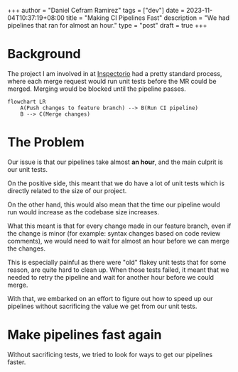 +++
author = "Daniel Cefram Ramirez"
tags = ["dev"]
date = 2023-11-04T10:37:19+08:00
title = "Making CI Pipelines Fast"
description = "We had pipelines that ran for almost an hour."
type = "post"
draft = true
+++

# Background

The project I am involved in at [Inspectorio](https://inspectorio.com) had a pretty standard process, where each merge request would run unit tests before the MR could be merged. Merging would be blocked until the pipeline passes.

```mermaid
flowchart LR
    A(Push changes to feature branch) --> B(Run CI pipeline)
    B --> C(Merge changes)
```

# The Problem

Our issue is that our pipelines take almost **an hour**, and the main culprit is our unit tests.

On the positive side, this meant that we do have a lot of unit tests which is directly related to the size of our project.

On the other hand, this would also mean that the time our pipeline would run would increase as the codebase size increases.

What this meant is that for every change made in our feature branch, even if the change is minor (for example: syntax changes based on code review comments), we would need to wait for almost an hour before we can merge the changes.

This is especially painful as there were "old" flakey unit tests that for some reason, are quite hard to clean up. When those tests failed, it meant that we needed to retry the pipeline and wait for another hour before we could merge.

With that, we embarked on an effort to figure out how to speed up our pipelines without sacrificing the value we get from our unit tests.

# Make pipelines fast again

Without sacrificing tests, we tried to look for ways to get our pipelines faster.

